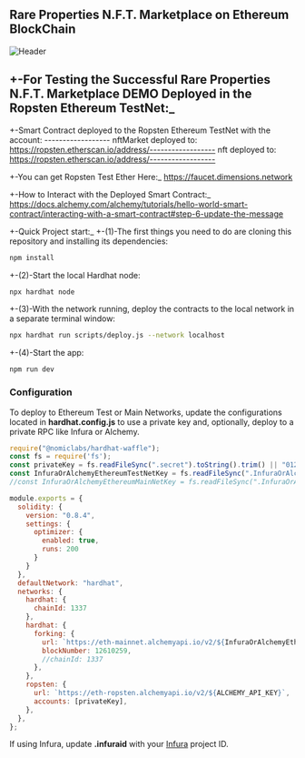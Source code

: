 ## Rare Properties N.F.T. Marketplace on Ethereum BlockChain

![Header](https://dev-to-uploads.s3.amazonaws.com/uploads/articles/pfofv47dooojerkmfgr4.png)

## +-For Testing the Successful Rare Properties N.F.T. Marketplace DEMO Deployed in the Ropsten Ethereum TestNet:\_
+-Smart Contract deployed to the Ropsten Ethereum TestNet with the account: ------------------
nftMarket deployed to: https://ropsten.etherscan.io/address/------------------
nft deployed to: https://ropsten.etherscan.io/address/------------------

+-You can get Ropsten Test Ether Here:\_
https://faucet.dimensions.network

+-How to Interact with the Deployed Smart Contract:\_
https://docs.alchemy.com/alchemy/tutorials/hello-world-smart-contract/interacting-with-a-smart-contract#step-6-update-the-message

+-Quick Project start:_
+-(1)-The first things you need to do are cloning this repository and installing its dependencies:

```sh
npm install
```

+-(2)-Start the local Hardhat node:

```sh
npx hardhat node
```

+-(3)-With the network running, deploy the contracts to the local network in a separate terminal window:

```sh
npx hardhat run scripts/deploy.js --network localhost
```

+-(4)-Start the app:

```
npm run dev
```

### Configuration

To deploy to Ethereum Test or Main Networks, update the configurations located in __hardhat.config.js__ to use a private key and, optionally, deploy to a private RPC like Infura or Alchemy.

```javascript
require("@nomiclabs/hardhat-waffle");
const fs = require('fs');
const privateKey = fs.readFileSync(".secret").toString().trim() || "01234567890123456789";
const InfuraOrAlchemyEthereumTestNetKey = fs.readFileSync(".InfuraOrAlchemyEthereumTestNetKey").toString().trim() || "";
//const InfuraOrAlchemyEthereumMainNetKey = fs.readFileSync(".InfuraOrAlchemyEthereumMainNetKey").toString().trim() || "";

module.exports = {
  solidity: {
    version: "0.8.4",
    settings: {
      optimizer: {
        enabled: true,
        runs: 200
      }
    }
  },
  defaultNetwork: "hardhat",
  networks: {
    hardhat: {
      chainId: 1337
    },
    hardhat: {
      forking: {
        url: `https://eth-mainnet.alchemyapi.io/v2/${InfuraOrAlchemyEthereumTestNetKey}`,
        blockNumber: 12610259,
        //chainId: 1337
      },
    },
    ropsten: {
      url: `https://eth-ropsten.alchemyapi.io/v2/${ALCHEMY_API_KEY}`,
      accounts: [privateKey],
    },
  },
};
```

If using Infura, update __.infuraid__ with your [Infura](https://infura.io/) project ID.

